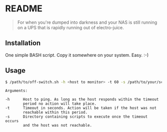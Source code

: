 # README

> For when you're dumped into darkness and your NAS is still running on a UPS that is rapidly running out of electro-juice.

## Installation

One simple BASH script. Copy it somewhere on your system. Easy. :-)

## Usage

```bash
$ /path/to/off-switch.sh -h <host to monitor> -t 60 -s /path/to/your/scripts
```

```
Arguments:

-h      Host to ping. As long as the host responds within the timeout
        period no action will take place.
-t      Timeout in seconds. Action will be taken if the host was not
        reachable within this period.
-s      Directory containing scripts to execute once the timeout occurs
        and the host was not reachable.
```